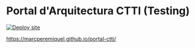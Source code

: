 # Portal d'Arquitectura CTTI (Testing)

[![Deploy site](https://github.com/marcperemiquel/portal-ctti/actions/workflows/pages.yml/badge.svg)](https://github.com/marcperemiquel/portal-ctti/actions/workflows/pages.yml)

<https://marcperemiquel.github.io/portal-ctti/>
